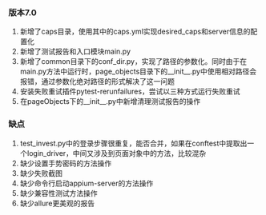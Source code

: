 ### 版本7.0
1. 新增了caps目录，使用其中的caps.yml实现desired_caps和server信息的配置化
2. 新增了测试报告和入口模块main.py
3. 新增了common目录下的conf_dir.py，实现了路径的参数化。同时由于在main.py方法中运行时，page_objects目录下的__init__.py中使用相对路径会报错，通过参数化绝对路径的形式解决了这一问题
4. 安装失败重试插件pytest-rerunfailures，尝试以三种方式运行失败重试
5. 在pageObjects下的__init__.py中新增清理测试报告的操作


### 缺点
1. test_invest.py中的登录步骤很重复，能否合并，如果在conftest中提取出一个login_driver，中间又涉及到页面对象中的方法，比较混杂
2. 缺少设置手势密码的方法操作
3. 缺少失败截图
4. 缺少命令行启动appium-server的方法操作
5. 缺少兼容性测试方法操作
6. 缺少allure更美观的报告

  